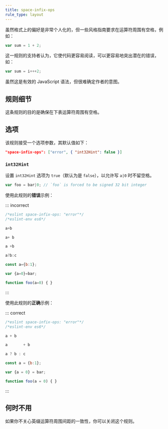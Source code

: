 ```yaml
---
title: space-infix-ops
rule_type: layout
---
```


虽然格式上的偏好是非常个人化的，但一些风格指南要求在运算符周围有空格，例如：

```js
var sum = 1 + 2;
```

这一规则的支持者认为，它使代码更容易阅读，可以更容易地突出潜在的错误，如：

```js
var sum = i+++2;
```

虽然这是有效的 JavaScript 语法，但很难确定作者的意图。

## 规则细节

这条规则的目的是确保在下表运算符周围有空格。

## 选项

该规则接受一个选项参数，其默认值如下：

```json
"space-infix-ops": ["error", { "int32Hint": false }]
```

### `int32Hint`

设置 `int32Hint` 选项为 `true`（默认为是 `false`），以允许写 `a|0` 时不留空格。

```js
var foo = bar|0; // `foo` is forced to be signed 32 bit integer
```

使用此规则的**错误**示例：

::: incorrect

```js
/*eslint space-infix-ops: "error"*/
/*eslint-env es6*/

a+b

a+ b

a +b

a?b:c

const a={b:1};

var {a=0}=bar;

function foo(a=0) { }
```

:::

使用此规则的**正确**示例：

::: correct

```js
/*eslint space-infix-ops: "error"*/
/*eslint-env es6*/

a + b

a       + b

a ? b : c

const a = {b:1};

var {a = 0} = bar;

function foo(a = 0) { }
```

:::

## 何时不用

如果你不关心英缀运算符周围间距的一致性，你可以关闭这个规则。
